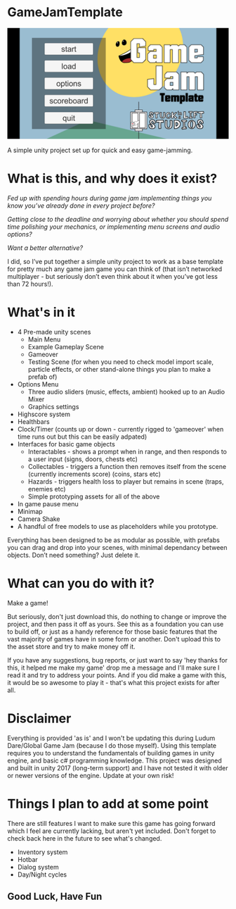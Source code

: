 # GameJamTemplate

![](GJTemplate.png)

A simple unity project set up for quick and easy game-jamming.

# What is this, and why does it exist?

*Fed up with spending hours during game jam implementing things you know you’ve already done in every project before?*

*Getting close to the deadline and worrying about whether you should spend time polishing your mechanics, or implementing menu screens and audio options?*

*Want a better alternative?*

I did, so I’ve put together a simple unity project to work as a base template for pretty much any game jam game you can think of (that isn’t networked multiplayer - but seriously don’t even think about it when you’ve got less than 72 hours!).

# What's in it

* 4 Pre-made unity scenes
  * Main Menu
  * Example Gameplay Scene
  * Gameover
  * Testing Scene (for when you need to check model import scale, particle effects, or other stand-alone things you plan to make a prefab of)
* Options Menu
  * Three audio sliders (music, effects, ambient) hooked up to an Audio Mixer
  * Graphics settings
* Highscore system
* Healthbars
* Clock/Timer (counts up or down - currently rigged to 'gameover' when time runs out but this can be easily adpated)
* Interfaces for basic game objects
  * Interactables - shows a prompt when in range, and then responds to a user input (signs, doors, chests etc)
  * Collectables - triggers a function then removes itself from the scene (currently increments score) (coins, stars etc)
  * Hazards - triggers health loss to player but remains in scene (traps, enemies etc)
  * Simple prototyping assets for all of the above
* In game pause menu
* Minimap
* Camera Shake
* A handful of free models to use as placeholders while you prototype.

Everything has been designed to be as modular as possible, with prefabs you can drag and drop into your scenes, with minimal dependancy between objects. Don’t need something? Just delete it.
 
# What can you do with it?

Make a game!

But seriously, don't just download this, do nothing to change or improve the project, and then pass it off as yours. See this as a foundation you can use to build off, or just as a handy reference for those basic features that the vast majority of games have in some form or another. Don't upload this to the asset store and try to make money off it.

If you have any suggestions, bug reports, or just want to say 'hey thanks for this, it helped me make my game' drop me a message and I'll make sure I read it and try to address your points. And if you did make a game with this, it would be so awesome to play it - that's what this project exists for after all.

# Disclaimer

Everything is provided 'as is' and I won't be updating this during Ludum Dare/Global Game Jam (because I do those myself). Using this template requires you to understand the fundamentals of building games in unity engine, and basic c# programming knowledge. This project was designed and built in unity 2017 (long-term support) and I have not tested it with older or newer versions of the engine. Update at your own risk!

# Things I plan to add at some point

There are still features I want to make sure this game has going forward which I feel are currently lacking, but aren't yet included. Don't forget to check back here in the future to see what's changed.
* Inventory system
* Hotbar
* Dialog system
* Day/Night cycles


## Good Luck, Have Fun
